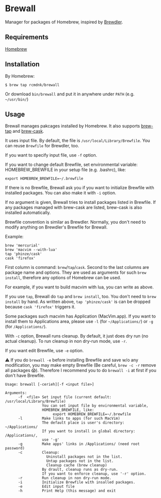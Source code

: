 Brewall
=======

Manager for packages of Homebrew, inspired by [Brewdler](https://github.com/andrew/brewdler).

## Requirements

[Homebrew](https://github.com/mxcl/homebrew)

## Installation

By Homebrew:

    $ brew tap rcmdnk/brewall

Or download `bin/brewall` and put it in anywhere under `PATH` (e.g. `~/usr/bin/`)

## Usage
Brewall manages pakcages installed by Homebrew.
It also supports [brew-tap](https://github.com/mxcl/homebrew/wiki/brew-tap)
and [brew-cask](https://github.com/phinze/homebrew-cask).

It uses input file. By default, the file is `/usr/local/Library/Brewfile`.
You can reuse `Brewfile` for Brewdler, too.

If you want to specify input file, use `-f` option.

If you want to change default Brewfile, set environmental variable: HOMEBREW_BREWFILE
in your setup file (e.g. .bashrc), like:

    export HOMEBREW_BREWFILE=~/.brewfile

If there is no Brewfile, Brewall ask you if you want to initialize Brewfile
with installed packages.
You can also make it with `-i` option.

If no argument is given, Brewall tries to install packages listed in Brewfile.
If any packages managed with brew-cask are listed, brew-cask is also installed automatically.

Brewfile convention is similar as Brewdler.
Normally, you don't need to modify anything on Brewdler's Brewfile for Brewall.

Example:

    brew 'mercurial'
    brew 'macvim --with-lua'
    tap 'phinze/cask'
    cask 'firefox'

First column is command: `brew`/`tap`/`cask`.
Second to the last columns are package name and options.
They are used as arguments for such `brew install`,
therefore any options of Homebrew can be used.

For example, if you want to build macvim with lua, you can write as above.

If you use `tap`, Brewall do `tap` and `brew install`, too.
You don't need to `brew install` by hand.
As written above, `tap 'phinze/cask'` is can be dropped
because `cask 'firefox'` triggers it.

Some packages such macvim has Application (MacVim.app).
If you want to install them to Applications area,
please use `-l` (for `~/Applications/`) or `-g` (for `/Applications/`).

With `-c` option, Brewall runs cleanup.
By default, it just does dry run (no actual cleanup).
To run cleanup in non dry-run mode, use `-r`.

If you want edit Brewfile, use `-e` option.

:warning: If you do `brewall -e` before installing Brewfile and save w/o any modification,
you may make empty Brewfile (Be careful, `brew -c -r` remove all packages :scream:).
Therefore I recommend you to do `brewall -i` at first if you don't have Brewfile.

    Usage: brewall [-cerieh][-f <input file>]

    Arguments:
          -f  <file> Set input file (current default: /usr/local/Library/Brewfile)
                     You can set input file by environmental variable,
                     HOMEBREW_BREWFILE, like:
                          export HOMEBREW_BREWFILE=~/.brewfile
          -l         Make links to apps (for such MacVim)
                     The default place is user's directory: ~/Applications/
                     If you want to install in global directory: /Applications/,
                     use '-g'
          -g         Make apps' links in /Applications/ (need root password)
          -c         Cleanup:
                       Uninstall packages not in the list.
                       Untap packages not in the list.
                       Cleanup cache (brew cleanup)
                     By drault, cleanup runs as dry-run.
                     If you want to enforce cleanup, use '-r' option.
          -r         Run cleanup in non dry-run mode.
          -i         Initialize Brewfile with insalled packages.
          -e         Edit input file
          -h         Print Help (this message) and exit
